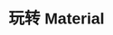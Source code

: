

# 玩转 Material

<div id="progress-container">
  <div id="progress-bar"></div>
</div>


> 看似最简单实则最折磨的一步(╯﹏╰)  

其实[官方文档](https://squidfunk.github.io/mkdocs-material/tutorials/blogs/basic/)能解决 80% 的问题，但第一次 face 可能会迷失方向  
所以我会先尝试为“设置”模块—— mkdocs.yml 写一份尽可能详细的说明书  
让您能够游刃有余的在官方文档中找到自己所需  
当然，我也会给出自己的配置方案，您可以在我的基础上修改（不建议）

## 关于 mkdocs.yml ，我们能做些什么？

### 字段树

```text
mkdocs.yml
├─ site_author
├─ site_name
├─ site_url
├─ site_description
├─ repo_name
├─ repo_url
├─ copyright
├─ nav
│  └─ 您的项目结构
├─ theme
│  ├─ 主题配置
│  └─ features
├─ plugins
├─ markdown_extensions
├─ extra
├─ extra_javascript
└─ extra_css
```

### 字段解释

#### 站点信息

:   site_author：站点作者

:   site_name：站名

:   site_url：站点地址，如 `https://dixilog.github.io/`

:   site_description：站点描述，用于搜索引擎附栏 / 收藏介绍

:   repo_name：您的 github 仓库名称

:   repo_url：您的 github 地址

:   copyright：版权声明，不是很懂，建议百度

---

#### nav——导航树

> mkdocs 初始化时会自主渲染 nav 下每一路径的文档

!!! abstract "关于 nav"
    除了配置 blog 插件对应文件夹下文档，其余都需要先在导航树中说明，方可成功渲染  
    配置格式为“栏目 + 子文档”

^^下面以我的 nav 为例进行说明^^

1. 一级缩进为总栏目，如“Home”“NBU-NOTEBOOK”等，栏目下可有任意子栏目
2. 在 nav 中的顺序即为网址排序
3. 每一栏目下必须有一个 index.md，而第一栏目下的为网站先导页，即 HOME 页
4. 渲染后的 ==栏目名== 受 nav 配置控制，==文档名== 一般就是标题

```yaml title="mkdocs.yml"
# 导航树配置
nav:
  - Home: 
    - index.md
    - Build Your Own Blog: 
      - build_your_web/index.md
      - build_your_web/access your github.io.md
      - build_your_web/玩转 Material.md
      - build_your_web/feishu2githubPages.md
    - build_your_web/markdown 速记.md
  - NBU-NOTEBOOK: 
      - NBU-NOTEBOOK/index.md
      - NBU-NOTEBOOK/S&S.md
  - 随手记[TODO]:
      - 随手记/index.md
  - Chronic Study[TODO]:
      - Chronic Study/index.md
  - NBU_ROCOS:
      - ROCOS/index.md
      - ROCOS/info&ref.md
  - 闲言碎语:
      - blog/index.md
```

对应的目录树（部分）

```
docs
├─ index.md
│
├─ build_your_web
│  ├─ access your github.io.md
│  ├─ feishu2githubPages.md
│  ├─ index.md
│  ├─ markdown 速记.md
│  └─ 玩转 Material.md
│
├─ NBU-NOTEBOOK
│  ├─ index.md
│  └─ S&S.md
│
├─ 随手记
│  └─ index.md
│
├─ Chronic Study
│  └─ index.md
│
├─ ROCOS
│  ├─ index.md
│  └─ info&ref.md
│
└─ blog
   ├─ .authors.yml
   ├─ index.md
   └─ posts
```

熟悉之后就可以在自己构思的网站框架基础上搭建目录环境并配置 nav 啦~


---

#### 我们还能做些什么？



=== "theme 基础配置"

    > 这一部分和 [Setup](https://squidfunk.github.io/mkdocs-material/setup/) 部分对应 
 
    ^^name^^：主题名称，这里填 material(当然，您也可以换成您喜欢的)  
    ^^favicon^^：网站图标  
    ^^language^^：语言  
    ^^font^^：字体，包括正文与代码  
    ^^palette^^：亮暗色模式配置  
    ^^icon^^：用到的 icon，如 logo、注释等(1)
    { .annotate }

    1. [icon 检索](https://squidfunk.github.io/mkdocs-material/reference/icons-emojis/#search)传送门
     
    ??? tip "可选 icon"  
        <center>

        | Icon name <br/>  | Purpose<br/>                                                                                             |
        | ---------------- | -------------------------------------------------------------------------------------------------------- |
        | `logo`<br/>      | 左上角的 LOGO<br/>                                                                                       |
        | `menu`<br/>      | Open drawer<br/>                                                                                         |
        | `alternate`<br/> | Change language<br/>                                                                                     |
        | `search`<br/>    | Search icon <br/> |
        | `share`<br/>     | Share search<br/>                                                                                        |
        | `close` <br/>    | Reset search,  dismissannouncements<br/>                                                                 |
        | `top`<br/>       | Back-to-top button<br/>                                                                                  |
        | `edit`<br/>      | Edit current page<br/>                                                                                   |
        | `view`<br/>      | View page source<br/>                                                                                    |
        | `repo`<br/>      | Repository icon<br/>                                                                                     |
        | `previous`<br/>  | Previous page in footer, hide search on mobile<br/>                                                      |
        | `next`<br/>      | Next page in footer<br/>                                                                                 |

        </center>

    ??? example "我的配置"  
        ```yaml title="mkdocs.yml"
        name: material # 主题名称
        # custom_dir: overrides # 自定义文件夹，对于个别页面，如果您不想使用主题的默认样式，可以在这里进行修改，使用里面的文件覆盖主题的默认文件。具体可以参考material官方文档
        favicon: img/favicon.ico  # 网站图标
        language: zh # 语言
        font: # 字体，大概率不需要换
            text: Roboto
            code: Roboto Mono
        palette:
        - media: "(prefers-color-scheme: light)" # 浅色
            scheme: default
            primary: light green
            accent: orange
            toggle:
            icon: material/lightbulb-variant
            name: Switch to dark mode
        - media: "(prefers-color-scheme: dark)" # 深色
            scheme: slate
            primary: blue grey
            accent: amber
            toggle:
            icon: material/lightbulb-variant-outline
            name: Switch to light mode
        icon: # 一些用到的icon
            logo: logo
            previous: fontawesome/solid/angle-left
            next: fontawesome/solid/angle-right
            repo: fontawesome/brands/git-alt 
            annotation: material/chevron-right-circle
        ```
=== "features"

    关于网站基础功能（features），material 为我们提供了大量选择  
    下面将说明我们具体能改些什么，同时给出传送门，如有需求即可前往查询配置（其实是懒得打  
    非面面俱到，只挑自己会的 🤷‍♂️  

    <div class="grid cards" markdown>

    -   :art:{ .lg .middle } **更改配色**

        ---

        - 主题色、强调色和亮暗色模式的配色  
        - 自定义颜色

        [:octicons-arrow-right-24: Changing the colors](https://squidfunk.github.io/mkdocs-material/setup/changing-the-colors)

    -   :material-format-font:{ .lg .middle } **更改字体**

        ---

        常规字体 | 自定义字体

        [:octicons-arrow-right-24: Changing the fonts](https://squidfunk.github.io/mkdocs-material/setup/changing-the-fonts/)

    -   :earth_asia:{ .lg .middle } **更改语言**

        ---

        默认语言 | 多语言选择 | 自定义翻译

        [:octicons-arrow-right-24: Changing the language](https://squidfunk.github.io/mkdocs-material/setup/changing-the-language/)

    -   :simple-icon:{ .lg .middle } **更改图标**

        ---

        网页 LOGO | 导航栏图标 | 按钮 icon

        [:octicons-arrow-right-24: Changing the logo and icons](https://squidfunk.github.io/mkdocs-material/setup/changing-the-logo-and-icons/)
    -   :material-navigation-variant:{ .lg .middle } **导航栏设置**

        ---

        跳转快速加载 | URL 锚点追踪 | 导航栏位置  
        左侧导航栏折叠/展开 |  导航修剪   
        index 页设置 | 目录集成  
        目录跟踪 | 快速返回 | 页面宽度  

        [:octicons-arrow-right-24: Setting up navigation](https://squidfunk.github.io/mkdocs-material/setup/setting-up-navigation/)
    -   :smiling_face_with_3_hearts:{ .lg .middle } **强迫症补齐**

        ---

        [:octicons-arrow-right-24: 啥也没有](#)

    </div>
=== "plugins"

    除了基础设定，material 还提供了一些 [plugins](https://squidfunk.github.io/mkdocs-material/plugins/) 以提高幸福度  
    对于我使用的 ^^search、blog 和 statistics^^ 插件见后  

    至于其他插件，，目前没用过也没需求，不会捏 😋  
    可以自己折腾一下，到这里其实应该能看出官网写的是很很清晰惹
=== "markdown_extensions"
    
    mkdocs 的一大特色便是富文本下 md 文件的静态渲染，其中 pyMarkdown 功不可没

    用法可见我的 [pyMarkdown 速记](http://127.0.0.1:8000/build_your_web/markdown%20%E9%80%9F%E8%AE%B0/)(1) ，而这里与 [Reference](https://squidfunk.github.io/mkdocs-material/reference/) 对应说明配置  
    { .annotate }

    1. 建议全部配置结束后再去折腾:pinching_hand:

    ##### 您可以增加

    <div class="grid cards" markdown>

    -   [高亮块](https://squidfunk.github.io/mkdocs-material/reference/admonitions/)

        ---
        ```yaml title="mkdocs.yml"
        markdown_extensions:
            - admonition
            - pymdownx.details
            - pymdownx.superfences
        ```

    -   [注释块](https://squidfunk.github.io/mkdocs-material/reference/annotations/)

        ---
        ```yaml title="mkdocs.yml"
        markdown_extensions:
            - attr_list
            - md_in_html
            - pymdownx.superfences
        ```

    -   [按钮](https://squidfunk.github.io/mkdocs-material/reference/buttons/)

        ---
        ```yaml title="mkdocs.yml"
        markdown_extensions:
            - attr_list
        ```

    -   [代码块](https://squidfunk.github.io/mkdocs-material/reference/code-blocks/)

        ---
        ```yaml title="mkdocs.yml"
        markdown_extensions:
          - pymdownx.highlight:
            anchor_linenums: true
            line_spans: __span
            pygments_lang_class: true
          - pymdownx.inlinehilite
          - pymdownx.snippets
          - pymdownx.superfences
        theme:
            features:
              - content.code.copy
        ```

    -   [分栏](https://squidfunk.github.io/mkdocs-material/reference/content-tabs/)

        ---
        ```yaml title="mkdocs.yml"
        markdown_extensions:
            - pymdownx.superfences
            - pymdownx.tabbed:
                alternate_style: true
            theme:
                features:
                  - content.tabs.link
        ```

    -   [表格](https://squidfunk.github.io/mkdocs-material/reference/data-tables/)

        ---
        ```yaml title="mkdocs.yml"
        markdown_extensions:
            - tables
        ```

    -   [diagram](https://squidfunk.github.io/mkdocs-material/reference/diagrams/)

        ---
        ```yaml title="mkdocs.yml"
        markdown_extensions:
            - pymdownx.superfences:
            custom_fences:
              - name: mermaid
                class: mermaid
                format: !!python/name:pymdownx.superfences.fence_code_format
        ```

    -   [脚注](https://squidfunk.github.io/mkdocs-material/reference/footnotes/)

        ---
        ```yaml title="mkdocs.yml"
        markdown_extensions:
            - footnotes
        ```

    -   [强调格式](https://squidfunk.github.io/mkdocs-material/reference/formatting/)

        ---
        ```yaml title="mkdocs.yml"
        markdown_extensions:
            - pymdownx.critic
            - pymdownx.caret
            - pymdownx.keys
            - pymdownx.mark
            - pymdownx.tilde
        ```

    -   [grid](https://squidfunk.github.io/mkdocs-material/reference/grids/)

        ---
        ```yaml title="mkdocs.yml"
        markdown_extensions:
            - attr_list
            - md_in_html
        ```

    -   [表情](https://squidfunk.github.io/mkdocs-material/reference/icons-emojis/)

        ---
        ```yaml title="mkdocs.yml"
        markdown_extensions:
            - attr_list
            - pymdownx.emoji:
                emoji_index: !!python/name:material.extensions.emoji.twemoji
                emoji_generator: !!python/name:material.extensions.emoji.to_svg
        ```

    -   [图片](https://squidfunk.github.io/mkdocs-material/reference/images/)

        ---
        ```yaml title="mkdocs.yml"
        markdown_extensions:
            - attr_list
            - md_in_html
        ```

    -   [列表](https://squidfunk.github.io/mkdocs-material/reference/lists/)

        ---
        ```yaml title="mkdocs.yml"
        markdown_extensions:
            - def_list
            - pymdownx.tasklist:
                custom_checkbox: true
        ```

    -   [公式](https://squidfunk.github.io/mkdocs-material/reference/math/)

        ---
        ```js title="docs/javascripts/mathjax.js"
        window.MathJax = {
            tex: {
                inlineMath: [["\\(", "\\)"]],
                displayMath: [["\\[", "\\]"]],
                processEscapes: true,
                processEnvironments: true
            },
            options: {
                ignoreHtmlClass: ".*|",
                processHtmlClass: "arithmatex"
            }
        };

        document$.subscribe(() => { 
            MathJax.startup.output.clearCache()
            MathJax.typesetClear()
            MathJax.texReset()
            MathJax.typesetPromise()
        })
        ```
        ```js title="docs/javascripts/katex.js"
        document$.subscribe(({ body }) => { 
            renderMathInElement(body, {
                delimiters: [
                { left: "$$",  right: "$$",  display: true },
                { left: "$",   right: "$",   display: false },
                { left: "\\(", right: "\\)", display: false },
                { left: "\\[", right: "\\]", display: true }
                ],
            })
        })
        ```

        ```yaml title="mkdocs.yml"
        markdown_extensions:
            - pymdownx.arithmatex:
                generic: true

        extra_javascript:
            - javascripts/mathjax.js
            - https://unpkg.com/mathjax@3/es5/tex-mml-chtml.js
            - javascripts/katex.js
            - https://unpkg.com/katex@0/dist/katex.min.js
            - https://unpkg.com/katex@0/dist/contrib/auto-render.min.js
            
        extra_css:
            - https://unpkg.com/katex@0/dist/katex.min.css
        ```

    </div>


=== "其他字段"

    extra：其他设置，如 analytics 分析，页脚设置

    extra_javascript | extra_css ：额外的 js 文件和 css 文件，用于自添加 
---



## 我的配置

### .yml 配置

比较凌乱（因为当初复制粘贴的时候看不懂），只是参考，推荐大家基于官方文档慢慢配置

```yaml
# 项目信息_
# 站点作者_
site_author: dixi  
# 站名_
site_name: dixi's BLOG
# 站点地址_
# site_url: https://localhost:8000/_
site_url: https://dixilog.github.io/

site_description: >- # 项目描述
  Welcome to dixi's BLOG. Ad infinitum, ad aeternum progredi.
# 代码仓库信息
repo_name:  dixiLOG # 仓库名称_
repo_url: https://github.com/dixiLOG/dixiLOG.github.io.git # 仓库地址
# 版权信息
copyright: Copyright &copy; 2024 | powered by dixiLOG | All rights reserved.
# 导航树配置
nav:
  - Home: 
    - index.md
    - Build Your Own Blog: 
      - build_your_web/index.md
      - build_your_web/access your github.io.md
      - build_your_web/玩转 Material.md
      - build_your_web/feishu2githubPages.md
    - build_your_web/markdown 速记.md
  - NBU-NOTEBOOK: 
      - NBU-NOTEBOOK/index.md
      - NBU-NOTEBOOK/S&S.md
  - 随手记[TODO]:
      - 随手记/index.md
  - Chronic Study[TODO]:
      - Chronic Study/index.md
  - NBU_ROCOS:
      - ROCOS/index.md
      - ROCOS/info&ref.md
  - 闲言碎语:
      - blog/index.md

# 主题配置
theme:
  name: material # 主题名称
  # custom_dir: material/overrides # 自定义文件夹，对于个别页面，如果您不想使用主题的默认样式，可以在这里进行修改，使用里面的文件覆盖主题的默认文件。具体可以参考material官方文档
  # logo: https://cdn.jsdelivr.net/gh/dixiLOG/blogStatic/images/logo.png # logo 图片  
  favicon: img/favicon.ico  # 网站图标
  language: zh # 语言
  font: # 字体，大概率不需要换
    text: Roboto
    code: Roboto Mono
  palette:
  - media: "(prefers-color-scheme: light)" # 浅色
    scheme: default
    primary: light green
    accent: orange
    toggle:
      icon: material/lightbulb-variant
      name: Switch to dark mode
  - media: "(prefers-color-scheme: dark)" # 深色
    scheme: slate
    primary: blue grey
    accent: amber
    toggle:
      icon: material/lightbulb-variant-outline
      name: Switch to light mode
  icon: # 一些用到的icon
    logo: logo
    previous: fontawesome/solid/angle-left
    next: fontawesome/solid/angle-right
    repo: fontawesome/brands/git-alt 
    annotation: material/chevron-right-circle
  # 功能
  features:
    # - header.autohide # 自动隐藏头部
    - navigation.instant # 导航栏快速跳转
    - navigation.tabs # 导航栏多标签
    - navigation.sections # 开启后左侧导航栏不折叠
    - navigation.tracking # 导航栏URL跟踪
    - navigation.footer # 底部导航栏
    - search.highlight # 搜索结果高亮
    # - navigation.expand # 导航栏展开
    - navigation.indexes # 提供概述页面
    - toc.follow # 目录跟随
    # - navigation.tabs # 顶级索引被作为tab
    # - navigation.tabs.sticky # 导航栏始终可见
    # - toc.integrate # 目录集成左边栏
    - navigation.top # 快速回到顶部
    - content.code.annotate # 代码注解
    - content.tooltips # 工具提示
    - search.suggest # 搜索建议
    - search.share # 搜索结果分享
    - content.code.copy # 复制代码按钮
    - navigation.instant.prefetch # 预加载
    - navigation.instant.progress # 进度条
    # - content.action.edit
    # - content.action.view

# 插件配置
plugins:
- glightbox # 图片灯箱
- search: # 搜索
    lang: 
      - en
      - zh  # 中文搜索支持
- tags # 标签功能 插件
# - meta-descriptions:
#     export_csv: false
#     quiet: false
#     enable_checks: false
#     min_length: 50
#     max_length: 160
#     trim: false # 元描述插件
- statistics: # 统计功能插件 
    page_template: "page_template/page_statistics.html"
    words_per_minute: 200
- blog: # 博客功能插件
    blog_dir: blog
    # blog_toc: true
    post_date_format: full
    archive_toc: true
    categories_toc: true
    archive_name: DIXI的碎碎念流水
    # archive_date_format: MMMM
    category_name: DIXI的碎碎念分类
    # categories_allowed:
      # - 口水鸡  #书 电影
      # - 豆腐脑  #输出观点
      # - 碎碎念  #随笔
    pagination_per_page: 15 # 每页文章数
    # post_excerpt: required # 文章摘要,和下面的配合食用，但不知道为什么我不能开启这一句
    post_excerpt_separator: <!-- more -->
    pagination_format: "$link_first $link_previous ~2~ $link_next $link_last"   # 页码格式_
    # pagination_keep_content: true   # 保留分页内容
    # draft_if_future_date: true # 草稿发布日期大于当前日期则发布为草稿
    post_readtime: false   # 关闭阅读时间
    # post_readtime_words_per_minute: 300

# - git-revision-date-localized:
#     enable_creation_date: true # 启用创建日期
#     enable_last_updated_date: true # 启用最后更新日期
#     fallback_to_build_date: false # 启用日期，如果没有git信息，则使用构建日期
#     format: "%Y-%m-%d" # 日期格式化
#     locale: zh_CN # 语言

# mk扩展配置_
markdown_extensions:
  - toc:      # 目录
      permalink: true
      toc_depth: 4
      title: Contents
  # - meta
  - abbr
  - tables
  - def_list
  - attr_list
  - md_in_html
  - sane_lists
  - admonition
  - pymdownx.keys
  - pymdownx.mark #支持高亮标记文本
  - pymdownx.tilde
  - pymdownx.critic
  - pymdownx.details
  - pymdownx.snippets
  - pymdownx.magiclink
  - pymdownx.superfences
  - pymdownx.inlinehilite
  - markdown.extensions.attr_list
  - pymdownx.smartsymbols
  - pymdownx.arithmatex
  - pymdownx.caret
  - footnotes
  
  - pymdownx.betterem:     # 改进的强调
      smart_enable: all
  - pymdownx.emoji:
      emoji_index: **!!python/name:material.extensions.emoji.twemoji**
      emoji_generator: **!!python/name:material.extensions.emoji.to_svg**
  - pymdownx.tabbed:      # 标签页
      alternate_style: true 
  - pymdownx.tasklist:    # 任务列表
      custom_checkbox: true
  - pymdownx.highlight:    # 代码高亮
      anchor_linenums: true
  - pymdownx.arithmatex:  # 数学公式
      generic: true
  - pymdownx.superfences:    # diagrams | 流程图
      custom_fences:
      - name: mermaid
        class: mermaid
        format: **!!python/name:pymdownx.superfences.fence_code_format**

# 其他配置
extra:
  social:
    - icon: fontawesome/brands/github
      link: https://github.com/dixiLOG
      name: 我滴GitHub
  analytics:
    provider: google
    property: G-WNP42HF8NE
    feedback:
      title: Looking for your feedback!
      ratings:
        - icon: material/thumb-up-outline 
          name: This page was helpful
          data: 1
          note: >**-**
           O(∩_∩)O谢谢啦~
        - icon: material/thumb-down-outline
          name: This page could be improved
          data: 0
          note: >**-** 
            嘿呀嘿呀，努力搬砖...

# 额外的js文件和css文件
extra_javascript:
  # 自定义js文件，一定要放在最后面，不然会覆盖掉主题的js文件
  # - https://www.gstatic.com/firebasejs/8.10.0/firebase-app.js   
  # - https://www.gstatic.com/firebasejs/8.10.0/firebase-auth.js
  - javascripts/extra.js
  - https://imgbb.com/upload.js
  - javascripts/katex.js
  - https://unpkg.com/katex@0/dist/katex.min.js
  - https://unpkg.com/katex@0/dist/contrib/auto-render.min.js
  - javascripts/mathjax.js
  - https://unpkg.com/mathjax@3/es5/tex-mml-chtml.js

  # - '//busuanzi.ibruce.info/busuanzi/2.3/busuanzi.pure.mini.js'
extra_css:
  - stylesheets/extra.css
  - https://cdn.jsdelivr.net/npm/lxgw-wenkai-webfont@1.1.0/style.css
  - https://unpkg.com/katex@0/dist/katex.min.css
```

---

> 到此基本配置结束  
> 后面的功能就是选做啦

### giscus 评论模块

[这篇教程](https://yliu-fe.github.io/Techs/Notes%20for%20Mkdocs/Comment%20with%20Giscus/)说的已然是非常清楚，我就不照搬了  
如果教程的方法 OK ，那就不需要往下看啦

!!! failure "我的问题"
    我发现本地渲染下正常而托管发布后评论模块不显示

没找到原因，于是我换了个思路  
因为我并没有每篇都需要加评论的需求（实际上只有 HOME 页），干脆就改成了 HTML 嵌入


??? success "在需要的页面中添加"
    ```html hl_lines="5-6 8" title=".md"
    <!-- Giscus 评论功能 -->
    <div id="giscus-container"></div>

    <script src="https://giscus.app/client.js"
            data-repo="..."
            data-repo-id="..."
            data-category="Announcements"
            data-category-id="..."
            data-mapping="pathname"
            data-strict="0"
            data-reactions-enabled="0"    
            data-emit-metadata="0"
            data-input-position="bottom"
            data-theme="preferred_color_scheme"
            data-lang="zh-CN"
            crossorigin="anonymous"
            async>
    </script>

    <script>
        document.addEventListener("DOMContentLoaded", **function**() {
            **var** feedbackSection = document.querySelector('md-feedback'); // 确保选择器正确
            **var** giscusContainer = document.querySelector('#giscus-container');

            if (feedbackSection && giscusContainer) {
                // 调试输出
                console.log('Feedback section found:', feedbackSection);
                console.log('Giscus container found:', giscusContainer);

                // 确保 feedbackSection 在页面中
                if (feedbackSection.parentNode) {
                    feedbackSection.parentNode.appendChild(giscusContainer); // 尝试 appendChild
                }
            } else {
                console.log('Feedback section or Giscus container not found.');
            }

            // 设置初始主题
            **var** palette = __md_get("__palette");
            **var** theme = palette && palette.color.scheme === "slate" ? "dark" : "light";
            **var** giscusScript = document.querySelector("#giscus-container script");
            if (giscusScript) {
                giscusScript.setAttribute("data-theme", theme);
            }

            // 注册主题切换事件
            **var** paletteToggle = document.querySelector("[data-md-component=palette]");
            if (paletteToggle) {
                paletteToggle.addEventListener("change", **function**() {
                    **var** newPalette = __md_get("__palette");
                    **var** newTheme = newPalette && newPalette.color.scheme === "slate" ? "dark_dimmed" : "light_high_contrast";
                    // 主题颜色
                    // | 'light'
                    // | 'light_high_contrast'
                    // | 'light_protanopia'
                    // | 'dark'
                    // | 'dark_high_contrast'
                    // | 'dark_protanopia'
                    // | 'dark_dimmed'
                    // | 'transparent_dark'

                    // 更新 Giscus 评论主题
                    **var** giscusFrame = document.querySelector("iframe.giscus-frame");
                    if (giscusFrame) {
                        giscusFrame.contentWindow.postMessage(
                            { giscus: { setConfig: { theme: newTheme } } },
                            "https://giscus.app"
                        );
                    }

                });
            }
        });
    </script>
    ```
高亮的三行改成自己的即可

---

### Google Analytics & firebase 身份认证

首先您需要注册一个 [Google Analytics](https://analytics.google.com/ ) 的账号并创建一个与网站绑定的数据流，最终得到一个 ID，就在下图的框框里

![](https://cdn.jsdelivr.net/gh/dixiLOG/blogStatic/GM74btDk6oy0jKxxCngchbOlnMc.png)

如果有问题，可以看看 [support.google.com](https://support.google.com/analytics/answer/9304153?hl=zh-Hans#zippy=) 或者其他类似的帮助文档

然后在 extra 字段配置即可

```yaml title="mkdocs.yml"
extra:
  analytics:
    provider: google
    property: G-XXXXXXXXXX
```

后续网站上所有的操作都会被记录下来了

---

下面是基于 firebase 的身份认证，对于一个开源的项目来说并没有啥意义，但做都做了就记录一下咯:man_tipping_hand:  
原理十分简单，即用第三方平台管理账号密码，并监视被保护页，遇到未登录用户跳转至登陆页面

同样的，您需要先拥有一个与网页绑定的 [firebase](https://firebase.google.com/?hl=zh-cn) 账号

![](https://cdn.jsdelivr.net/gh/dixiLOG/blogStatic/F1U4b7WJuoaWnrxKtB8c1KpDnXc.png)

如果是第一次登陆，则无任何项目，所以下一步就是创建一个新的项目

找到"创建项目"，输入您的名称，继续

![](https://cdn.jsdelivr.net/gh/dixiLOG/blogStatic/MOo1bGEKPoBqvzx18ClcU68Mnlg.png)

勾选 Analytics，继续

![](https://cdn.jsdelivr.net/gh/dixiLOG/blogStatic/WXB5bG07QoMgoXxNg1CcjRYqnGg.png)

选择账号，创建项目

![](https://cdn.jsdelivr.net/gh/dixiLOG/blogStatic/WckwbLayTokbVpxeZ8YcVeUwn0g.png)

转完圈圈，选择网页创建新的应用

![](https://cdn.jsdelivr.net/gh/dixiLOG/blogStatic/H4fUbYkvcogs25xp5wBc9cSgnee.png)

输入名称，^^ 勾选 hosting^^ ，创建即可

![](https://cdn.jsdelivr.net/gh/dixiLOG/blogStatic/Fc9vbpsAroshBix2j9FcHFQWnAi.png)

![](https://cdn.jsdelivr.net/gh/dixiLOG/blogStatic/XGPmbAFdHo54HnxNiZpcWH8onKe.png)

进入应用的设置界面下拉，得到配置段

![](https://cdn.jsdelivr.net/gh/dixiLOG/blogStatic/YZvWbC2aXoXTEzxH1pic0sVnnL7.png)

左边导航栏选择 Authentic 进入后即可开始配置

![](https://cdn.jsdelivr.net/gh/dixiLOG/blogStatic/MbaqbvLtQohk1IxsvM5cDaOMnzh.png)

---

**下面是我的配置**

选择电子邮件/密码登陆，创建一个用户

![](https://cdn.jsdelivr.net/gh/dixiLOG/blogStatic/DBBlb0zZso8c00xYWcUcKsiRnnd.png)

设置为只登陆（因为是身份认证）

![](https://cdn.jsdelivr.net/gh/dixiLOG/blogStatic/TXGGb4JSBo3tAKxOBkQcWh4Vnwd.png)

---

**接着配置网页端**


??? "在需要保护页面所在目录下新建 login.html"
    ```html title="login.html"
    <!DOCTYPE html>
    <html lang="en">
    <head>
        <meta charset="UTF-8">
        <meta name="viewport" content="width=device-width, initial-scale=1.0">
        <title>Login</title>
        <style>
            body {
                font-family: Arial, sans-serif;
                background: url('rocos_img/zmbz.png') no-repeat center center fixed; /* 替换为您的本地图像路径 */
                background-size: cover;
                display: flex;
                justify-content: center;
                align-items: center;
                height: 100vh;
                margin: 0;
                animation: backgroundAnimation 10s infinite alternate;/* 背景动画 */
            }

            /* 背景动画，渐隐和缩放效果 */
            @keyframes backgroundAnimation {
                0% {
                    opacity: 0.8;
                    transform: scale(1);
                }
                50% {
                    opacity: 1;
                    transform: scale(1.05);
                }
                100% {
                    opacity: 0.8;
                    transform: scale(1);
                }
            }

            #login-form {
                background: rgba(204, 224, 217, 0.98); /* 调整背景颜色的透明度 */
                border-radius: 10px;
                box-shadow: 0 10px 20px rgba(0, 0, 0, 0.2), 0 6px 6px rgba(0, 0, 0, 0.22); /* 增强阴影效果 */
                padding: 30px;
                width: 100%;
                max-width: 350px;
                text-align: center;
                animation: formAnimation 2s ease-in-out; /* 登录表单的进入动画 */
                transition: transform 0.1s ease-out; /* 添加平滑过渡 */
                transform-style: preserve-3d; /* 保留 3D 变换效果 */
            }

            _/* 表单动画，淡入效果 */_
            @keyframes formAnimation {
                0% {
                    opacity: 0;
                    transform: translateY(-20px);
                }
                100% {
                    opacity: 1;
                    transform: translateY(0);
                }
            }

            #login-form h2 {
                margin-bottom: 20px;
                color: #333;
                font-size: 24px;
                transform: translateZ(20px); /* 增加 Z 轴位移以显示厚度 */
            }

            #login-form input {
                width: calc(100% - 20px);
                padding: 15px;
                margin: 10px 0;
                border: 1px solid #ddd;
                border-radius: 5px;
                font-size: 16px;
                box-sizing: border-box;
                transition: box-shadow 0.3s ease; /* 输入框焦点动态效果 */
                transform: translateZ(10px); /* 增加 Z 轴位移以显示厚度 */
            }
            #login-form input:focus {
                box-shadow: 0 0 8px rgba(0, 123, 255, 0.5);
            }

            #login-form button {
                width: 100%;
                padding: 15px;
                font-size: 16px;
                border: none;
                border-radius: 5px;
                background-color: #414b56;
                color: #fff;
                cursor: pointer;
                transition: background-color 0.3s ease, transform 0.3s ease; /* 按钮的动态效果 */
                transform: translateZ(10px); /* 增加 Z 轴位移以显示厚度 */
            }
            #login-form button:hover {
                background-color: #e7d362;
                transform: translateZ(10px) translateY(-2px);
            }
            #login-form p {
                margin-top: 15px;
                font-size: 14px;
                color: #555;
                transform: translateZ(10px); /* 增加 Z 轴位移以显示厚度 */
            }
            #login-form a {
                color: #007bff;
                text-decoration: none;
                transform: translateZ(10px); /* 增加 Z 轴位移以显示厚度 */
            }
            #login-form a:hover {
                text-decoration: underline;
            }

            /* 添加一些漂浮的装饰元素 */
            .floating-element {
                position: absolute;
                background-color: rgba(255, 255, 255, 0.6);
                border-radius: 50%;
                animation: floatingAnimation 6s infinite ease-in-out;
            }

            @keyframes floatingAnimation {
                0% {
                    transform: translateY(0);
                }
                50% {
                    transform: translateY(-15px);
                }
                100% {
                    transform: translateY(0);
                }
            }

            /* 定义不同大小和位置的漂浮元素 */
            .floating-element:nth-child(1) {
                width: 80px;
                height: 80px;
                bottom: 10%;
                left: 10%;
                animation-duration: 4s;
            }

            .floating-element:nth-child(2) {
                width: 50px;
                height: 50px;
                top: 20%;
                right: 20%;
                animation-duration: 7s;
            }

            .floating-element:nth-child(3) {
                width: 100px;
                height: 100px;
                top: 40%;
                left: 50%;
                animation-duration: 5s;
            }
        </style>
    </head>
    <body>
        <!-- 漂浮的装饰元素 -->
        <div class="floating-element"></div>
        <div class="floating-element"></div>
        <div class="floating-element"></div>

        <form id="login-form" onsubmit="return login();">
            <h2>Login</h2>
            <input type="email" id="email" placeholder="Email" required>
            <input type="password" id="password" placeholder="Password" required>
            <button type="submit">Login</button>
        </form>
        
        <script src="https://www.gstatic.com/firebasejs/8.10.0/firebase-app.js"></script>
        <script src="https://www.gstatic.com/firebasejs/8.10.0/firebase-auth.js"></script>
        <script>
            **const** firebaseConfig = {
                apiKey: "XXXXXXXXXXXXXXXXXXXXXX",
                authDomain: "XXXXXXXXXXXXXXXXXX",
                projectId: "XXXXXX",
                storageBucket: "XXXXXXXXXXXXXXXXXX",
                messagingSenderId: "XXXXXXXXX",
                appId: "XXXXXXXXXXXXXX",
                measurementId: "XXXXXXXXXXXXXXXX"
            };
            if (!firebase.apps.length) {
                firebase.initializeApp(firebaseConfig);
            }

            **function** login() {
                **const** email = document.getElementById("email").value;
                **const** password = document.getElementById("password").value;

                firebase.auth().signInWithEmailAndPassword(email, password)
                    .then((userCredential) **=>** {
                        window.location.href = '../ROCOS'; // 登录成功后跳转到受保护内容的入口页面
                    })
                    .catch((error) **=>** {
                        **const** errorMessage = error.message;

                        if (errorMessage.includes("INVALID_LOGIN_CREDENTIALS")) {
                            alert("邮箱或密码填写错误，请重试");
                        } else if (errorMessage.includes("EMAIL_NOT_FOUND")) {
                            alert("该邮箱不存在，请检查输入或注册新账户");
                        } else if (errorMessage.includes("USER_DISABLED")) {
                            alert("此用户账户已被禁用");
                        } else {
                            alert(`登录失败: ${errorMessage}`);
                        }
                        window.location.href = '../'; // 可根据需要删除或修改这行
                    });

                return false; _// 阻止表单提交_
            }

            firebase.auth().onAuthStateChanged((user) **=>** {
                if (user) {
                    window.location.href = '../ROCOS'; // 已登录用户直接跳转到受保护内容的入口页面
                }
            });

            // 添加鼠标移动事件监听器
            document.addEventListener("mousemove", **function** (e) {
                **const** loginForm = document.getElementById("login-form");
                **const** rect = loginForm.getBoundingClientRect();
                **const** x = e.clientX - rect.left - rect.width / 2;
                **const** y = e.clientY - rect.top - rect.height / 2;

                **const** rotateX = -(y / rect.height) * 15; // 根据鼠标位置计算旋转角度
                **const** rotateY = (x / rect.width) * 15;

                loginForm.style.transform = `perspective(1000px) rotateX(${rotateX}deg) rotateY(${rotateY}deg)`;
            });
        </script>
    </body>
    </html>
    ```

内容多是因为添加了一些花里胡哨的功能，如卡片跟随倾角，周期动画

在需要保护的界面中添加监视

```html title=".md"
<!-- 引入 Firebase SDK -->
<script src="https://www.gstatic.com/firebasejs/8.10.0/firebase-app.js"></script>
<script src="https://www.gstatic.com/firebasejs/8.10.0/firebase-auth.js"></script>

<script>
    // 确保 Firebase 只初始化一次
    if (!firebase.apps.length) {
        **const** firebaseConfig = {
            apiKey: "XXXXXXXXXXXXXXXXXXXXXX",
            authDomain: "XXXXXXXXXXXXXXXXXX",
            projectId: "XXXXXX",
            storageBucket: "XXXXXXXXXXXXXXXXXX",
            messagingSenderId: "XXXXXXXXX",
            appId: "XXXXXXXXXXXXXX",
            measurementId: "XXXXXXXXXXXXXXXX"
        };
        firebase.initializeApp(firebaseConfig);
    }

    // 监听用户登录状态
    firebase.auth().onAuthStateChanged((user) **=>** {
        if (user) {
            // 输出调试信息
            console.log('User already logged in, redirecting...');
            // alert('您已登录，为您自动跳转~');
        } else {
            // 输出调试信息
            console.log('User not logged in, redirecting to login.html');
            window.location.href = '../login.html'; // 未登录用户跳转到登录页
        }
    });
</script>
```

如此，当未登录用户点击时就会跳转 login.html

![](https://cdn.jsdelivr.net/gh/dixiLOG/blogStatic/QvP1b6xo0ohFd3x1GTScAL5cnoh.png)

而成功登陆之后，即可根据 cookie 自动登陆

---

### 基于 blog 插件的博客模块

在根目录下打开 powershell

```powershell title="powershell"
mkdir blog
cd blog
touch .authors.yml
mkdir posts
```

写入作者信息

```yaml title=".authors.yml"
authors:
    dixi:
        name: dixi        # Author name
        description: 略略略😋 # Author description
        avatar: /img/favicon.ico 
```
而 posts 下放置文章

字段不多解释，具体见 [Built-in blog plugin](https://squidfunk.github.io/mkdocs-material/plugins/blog/)

```yaml title="我的 mkdocs.yml"
- blog: # 博客功能插件
    blog_dir: blog
    # blog_toc: true
    post_date_format: full
    archive_toc: true
    categories_toc: true
    archive_name: DIXI的碎碎念流水
    # archive_date_format: MMMM
    category_name: DIXI的碎碎念分类
    # categories_allowed:      # 允许的分类
      # - 口水鸡  #书 电影
      # - 豆腐脑  #输出观点
      # - 碎碎念  #随笔
    pagination_per_page: 15 # 每页文章数_
    # post_excerpt: required # 文章摘要,和下面的配合食用，但不知道为什么我不能开启这一句
    post_excerpt_separator: <!-- more -->
    pagination_format: "$link_first $link_previous ~2~ $link_next $link_last"   # 页码格式_
    # pagination_keep_content: true   # 保留分页内容
    # draft_if_future_date: true # 草稿发布日期大于当前日期则发布为草稿
    post_readtime: false   # 关闭阅读时间
    # post_readtime_words_per_minute: 300
```
!!! success "使用"
    ```markdown title=".md"
    ---
    draft: false
    date: 2022-12-31
    categories:
        - 碎碎念
    authors:
        - dixi
    ---

    # title
    ```



### 基于 statistics 插件的阅读时长计算

参考：[mkdocs-statistics-plugin](https://pypi.org/project/mkdocs-statistics-plugin/)

![](https://cdn.jsdelivr.net/gh/dixiLOG/blogStatic/LO7pbg6rsoMCC1xVplgc2xdSnoh.png)

添加插件
```yaml title="mkdocs.yml"
plugins: 
   - statistics: # 统计功能插件 
```

具体字段见[参考文档](https://pypi.org/project/mkdocs-statistics-plugin/)

---

为解决 ^^Blog 下字体遮挡问题^^ ，需修改显示格式

参考：[statistics 修复 blog 显示问题](https://ronaldln.github.io/MyPamphlet-Blog/2023/10/24/mkdocs-material/)

在根目录下打开终端

```powershell title="powershell"
mkdir page_template
cd page_template
touch page_statistics.html
```

```html title="page_statistics.html"
<div markdown="1" style="margin-top: -30px; font-size: 0.75em; opacity: 0.7;">
&nbsp;

:material-circle-edit-outline: 约 {{ words }} 个字 {% if code_lines != 0 %} • :fontawesome-solid-code: {{ code_lines }} 行代码 {% endif %}{% if read_time %}:material-clock-time-two-outline: {% if read_time == 0 %}预计阅读时间不到 1 分钟{% else %}预计阅读时间 {{ read_time }} 分钟{% endif %}{% endif %}
    
---
</div>
```

```yaml title="mkdocs.yml"
plugins: 
   - statistics: # 统计功能插件
        page_template: "page_template/page_statistics.html"
```

---

### 霞鹜文楷字体

参考：[如何在 Mkdocs 里自定义字体(霞鹜文楷)](https://blog.csdn.net/m0_63203517/article/details/131946304)


```yaml title="mkdocs.yml"
extra_css:
  - https://cdn.jsdelivr.net/npm/lxgw-wenkai-webfont@1.1.0/style.css
  # - https://cdn.jsdelivr.net/npm/lxgw-wenkai-lite-webfont@1.1.0/style.css
  # - https://cdn.jsdelivr.net/npm/lxgw-wenkai-tc-webfont@1.0.0/style.css
  # - https://cdn.jsdelivr.net/npm/lxgw-wenkai-screen-webfont@1.1.0/style.css
```

```css  title="extra.css"
_/* 自定义字体 */_
body {
      font-family: "LXGW WenKai", sans-serif;
      /* Lite version */
      /* font-family: "LXGW WenKai Lite", sans-serif; */
      /* TC version */
      /* font-family: "LXGW WenKai TC", sans-serif; */
      /* Screen version */
      /* font-family: "LXGW WenKai Screen", sans-serif; */
    }
_/* 按钮字体 */_
button.md-top {
    font-family: LXGW WenKai; _/* 修改字体 */_
    font-size: 16px; _/* 修改字体大小 */_
    font-weight: bold; _/* 修改字体粗细 */_
    color: #374148; _/* 修改字体颜色 */_
  }
```

两个地方上下对应，区别见[参考文档](https://blog.csdn.net/m0_63203517/article/details/131946304)

---

### github 图床

!!! abstract "思路"
    创建新仓库与 token -> 下载并配置 PicGo -> 上传图片 ->  替换 md 图片链接 
    
个人感觉讲解意义不大，看[这一篇](https://zhuanlan.zhihu.com/p/347342082)即可  

---

### 一些简单的功能

#### 鼠标模拟烟花 + 样式

??? example "js | css"
    ```javascript title="extra.js"
    var CURSOR;

    Math.lerp = (a, b, n) => (1 - n) * a + n * b;

    const getStyle = (el, attr) **=>** {
        try {
            return window.getComputedStyle
                ? window.getComputedStyle(el)[attr]
                : el.currentStyle[attr];
        } catch (e) {}
        return "";
    };

    class Cursor {
        constructor() {
            this.pos = {curr: null, prev: null};
            this.pt = [];
            this.create();
            this.init();
            this.render();
        }

        move(left, top) {
            this.cursor.style["left"] = `${left}px`;
            this.cursor.style["top"] = `${top}px`;
        }

        create() {
            if (!this.cursor) {
                this.cursor = document.createElement("div");
                this.cursor.id = "cursor";
                this.cursor.classList.add("hidden");
                document.body.append(this.cursor);
            }

            var el = document.getElementsByTagName('*');
            for (**let** i = 0; i < el.length; i++)
                if (getStyle(el[i], "cursor") == "pointer")
                    this.pt.push(el[i].outerHTML);

            document.body.appendChild((this.scr = document.createElement("style")));
            // 这里改变鼠标指针的颜色 由svg生成
            this.scr.innerHTML = `* {cursor: url("data:image/svg+xml,<svg xmlns='http://www.w3.org/2000/svg' viewBox='0 0 8 8' width='8px' height='8px'><circle cx='4' cy='4' r='4' opacity='.5'/></svg>") 4 4, auto}`;
        }

        refresh() {
            this.scr.remove();
            this.cursor.classList.remove("hover");
            this.cursor.classList.remove("active");
            this.pos = {curr: null, prev: null};
            this.pt = [];

            this.create();
            this.init();
            this.render();
        }

        init() {
            document.onmouseover  = e => this.pt.includes(e.target.outerHTML) && this.cursor.classList.add("hover");
            document.onmouseout   = e => this.pt.includes(e.target.outerHTML) && this.cursor.classList.remove("hover");
            document.onmousemove  = e => {(this.pos.curr == null) && this.move(e.clientX - 8, e.clientY - 8); this.pos.curr = {x: e.clientX - 8, y: e.clientY - 8}; this.cursor.classList.remove("hidden");};
            document.onmouseenter = e => this.cursor.classList.remove("hidden");
            document.onmouseleave = e => this.cursor.classList.add("hidden");
            document.onmousedown  = e => this.cursor.classList.add("active");
            document.onmouseup    = e => this.cursor.classList.remove("active");
        }

        render() {
            if (this.pos.prev) {
                this.pos.prev.x = Math.lerp(this.pos.prev.x, this.pos.curr.x, 0.15);
                this.pos.prev.y = Math.lerp(this.pos.prev.y, this.pos.curr.y, 0.15);
                this.move(this.pos.prev.x, this.pos.prev.y);
            } else {
                this.pos.prev = this.pos.curr;
            }
            requestAnimationFrame(() => this.render());
        }
    }

    (() => {
        CURSOR = new Cursor();
        // 需要重新获取列表时，使用 CURSOR.refresh()
    })();

    // 生成随机颜色
    function randomColor() {
        const colors = ['#FF1461', '#18FF92', '#5A87FF', '#FBF38C'];
        return colors[Math.floor(Math.random() * colors.length)];
    }

    // 生成烟花效果
    function createFirework(x, y) {
        const fireworkContainer = document.createElement('div');
        fireworkContainer.classList.add('fireworks');
        fireworkContainer.style.left = `${x}px`;
        fireworkContainer.style.top = `${y}px`;
        document.body.appendChild(fireworkContainer);

        for (let i = 0; i < 25; i++) {
            const firework = document.createElement('div');
            firework.classList.add('firework');
            firework.style.backgroundColor = randomColor();
            firework.style.width = '5px';
            firework.style.height = '5px';
            firework.style.left = `${Math.random() * 80 - 50}px`;
            firework.style.top = `${Math.random() * 80 - 50}px`;
            firework.style.animation = `firework 1s ease-out forwards, fall 1s ${Math.random() * 0.5}s forwards`;
            fireworkContainer.appendChild(firework);
        }

        setTimeout(() => {
            fireworkContainer.remove();
        }, 300);
    }
    // 监听单击事件
    document.addEventListener('click', (event) => {
        const x = event.clientX;
        const y = event.clientY + window.scrollY;
        createFirework(x, y);
    });
    ```

    ```css  title="extra.css"
    _/* 鼠标样式 */_
    #cursor {
        position: fixed;
        width: 16px;
        height: 16px;
        _/* 这里改变跟随的底色 */_
        background: rgb(209, 181, 116);
        border-radius: 10px;
        opacity: 0.4;
        z-index: 10086;
        pointer-events: none;
        transition: 0.15s ease-in-out;
        transition-property: background, opacity, transform;
    }
    
    #cursor.hidden {
        opacity: 0;
    } */
    
    #cursor.hover {
        opacity: 0.001;
        transform: scale(2.5);
        -webkit-transform: scale(2.5);
        -moz-transform: scale(2.5);
        -ms-transform: scale(2.5);
        -o-transform: scale(2.5);
    }
    
    #cursor.active {
        opacity: 0.01;
        transform: scale(0.5);
        -webkit-transform: scale(0.5);
        -moz-transform: scale(0.5);
        -ms-transform: scale(0.5);
        -o-transform: scale(0.5);
    }
    _/* 烟花容器 */_
    .fireworks {
        position: absolute;
        pointer-events: none;
        z-index: 9999;
    }

    .firework {
        position: absolute;
        border-radius: 50%;
        opacity: 0;
        pointer-events: none;
        transform: scale(0);
        animation: firework 1s ease-out forwards;
    }

    @keyframes firework {
        0% {
            opacity: 1;
            transform: scale(1);
        }
        100% {
            opacity: 0;
            transform: scale(0);
        }
    }

    _/* 重力动画 */_
    @keyframes fall {
        0% {
            transform: translateY(0);
            opacity: 1;
        }
        100% {
            transform: translateY(50px);
            opacity: 0;
        }
    }
    ```

---

#### 图片放大

!!! bug "bug"
    目前发现鼠标单击导航栏/目录后，图片放大失效，原因未知  
    建议先用[插件](https://squidfunk.github.io/mkdocs-material/reference/images/)

??? example "js | css"
    ```javascript title="extra.js"
    // 监听图片放大事件
    document.querySelectorAll('.zoom').forEach(item => {
        item.addEventListener('click', function () {
            this.classList.toggle('image-zoom-large');
        })
    });
    ```

    ```css  title="extra.css"
    /* 图片放大start */
    .shadow {
    box-shadow: 0 4px 8px 0 rgba(0, 0, 0, 0.2), 0 6px 20px 0 rgba(0, 0, 0, 0.19);
    }

    .zoom {
    transition: transform ease-in-out 0.5s;
    cursor: zoom-in;
    }

    .image-zoom-large {
    transform: scale(1.5);
    cursor: zoom-out;
    box-shadow: 0 4px 8px 0 rgba(0, 0, 0, 0.2), 0 6px 20px 0 rgba(0, 0, 0, 0.19);
    z-index: 100;
    position: relative;
    }
    /* 图片放大end*/
    ```

```markdown title="使用"
![](#) {.zoom}
```

---

#### 上方进度条

![](https://cdn.jsdelivr.net/gh/dixiLOG/blogStatic/FmzxbD7tfoTQAbxxEW5ckT2onVh.png)

??? example "js | css"
    ```javascript    title="extra.js"
        // 监听滚动条事件
        document.addEventListener('scroll', function () {
            const docHeight = document.documentElement.scrollHeight - document.documentElement.clientHeight;
            const scrolled = (window.scrollY / docHeight) * 100;
            const progressBar = document.getElementById('progress-bar');
            progressBar.style.width = `${scrolled}%`;
        });
    ```


    ```css    title="extra.css"
        /* 进度条样式 */
        /* 整体 */
        #progress-container {
        position: fixed;
        top: 0;
        left: 0;
        width: 100%;
        height: 4px;
        background: rgba(0, 0, 0, 0.1);
        z-index: 9999;
        }

        #progress-bar {
        height: 100%;
        width: 0;
        background: #ccd938;
        transition: width 0.25s;
        }
    ```


```markdown hl_lines="3-5" title=".md"
# title

<div id="progress-container">
<div id="progress-bar"></div>
</div>

<!-- 后续内容 -->
```

---

> 至此，理论上博客就已竣工，剩下的就是无穷的软装了:toilet: